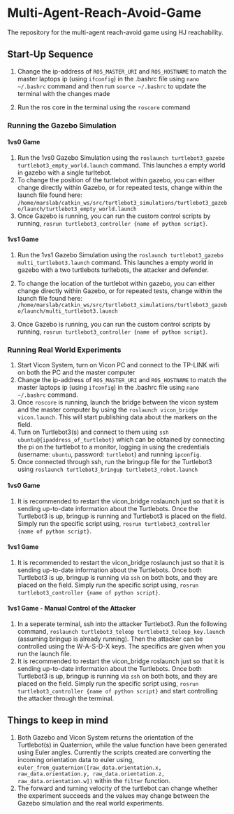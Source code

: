 # Multi-Agent-Reach-Avoid-Game
The repository for the multi-agent reach-avoid game using HJ reachability.


## Start-Up Sequence

1. Change the ip-address of `ROS_MASTER_URI` and `ROS_HOSTNAME` to match the master laptops ip (using `ifconfig`) in the .bashrc file using `nano ~/.bashrc` command and then run `source ~/.bashrc` to update the terminal with the changes made

2. Run the ros core in the terminal using the `roscore` command


### Running the Gazebo Simulation

#### 1vs0 Game
1. Run the 1vs0 Gazebo Simulation using the `roslaunch turtlebot3_gazebo turtlebot3_empty_world.launch` command. This launches a empty world in gazebo with a single turltebot.
2. To change the position of the turtlebot within gazebo, you can either change directly within Gazebo, or for repeated tests, change within the launch file found here: `/home/marslab/catkin_ws/src/turtlebot3_simulations/turtlebot3_gazebo/launch/turtlebot3_empty_world.launch`
3. Once Gazebo is running, you can run the custom control scripts by running, `rosrun turtlebot3_controller {name of python script}`.

#### 1vs1 Game
1. Run the 1vs1 Gazebo Simulation using the `roslaunch turtlebot3_gazebo multi_turtlebot3.launch` command. This launches a empty world in gazebo with a two turtlebots turltebots, the attacker and defender.

2. To change the location of the turtlebot within gazebo, you can either change directly within Gazebo, or for repeated tests, change within the launch file found here: `/home/marslab/catkin_ws/src/turtlebot3_simulations/turtlebot3_gazebo/launch/multi_turtlebot3.launch`
3. Once Gazebo is running, you can run the custom control scripts by running, `rosrun turtlebot3_controller {name of python script}`.

### Running Real World Experiments
1. Start Vicon System, turn on Vicon PC and connect to the TP-LINK wifi on both the PC and the master computer
2. Change the ip-address of `ROS_MASTER_URI` and `ROS_HOSTNAME` to match the master laptops ip (using `ifconfig`) in the .bashrc file using `nano ~/.bashrc` command.
3. Once `roscore` is running, launch the bridge between the vicon system and the master computer by using the `roslaunch vicon_bridge vicon.launch`. This will start publishing data about the markers on the field.
4. Turn on Turtlebot3(s) and connect to them using `ssh ubuntu@{ipaddress_of_turtlebot}` which can be obtained by connecting the pi on the turtlebot to a monitor, logging in using the credentials (username: `ubuntu`, password: `turtlebot`) and running `ipconfig`. 
5. Once connected through ssh, run the bringup file for the Turtlebot3 using `roslaunch turtlebot3_bringup turtlebot3_robot.launch`

#### 1vs0 Game
1. It is recommended to restart the vicon_bridge roslaunch just so that it is sending up-to-date information about the Turtlebots. Once the Turtlebot3 is up, bringup is running and Turtlebot3 is placed on the field. Simply run the specific script using, `rosrun turtlebot3_controller {name of python script}`. 

#### 1vs1 Game
1. It is recommended to restart the vicon_bridge roslaunch just so that it is sending up-to-date information about the Turtlebots. Once both Turtlebot3 is up, bringup is running via `ssh` on both bots, and they are placed on the field. Simply run the specific script using, `rosrun turtlebot3_controller {name of python script}`. 

#### 1vs1 Game - Manual Control of the Attacker
1. In a seperate terminal, ssh into the attacker Turtlebot3. Run the following command, `roslaunch turtlebot3_teleop turtlebot3_teleop_key.launch` (assuming bringup is already running). Then the attacker can be controlled using the W-A-S-D-X keys. The specifics are given when you run the launch file.
2. It is recommended to restart the vicon_bridge roslaunch just so that it is sending up-to-date information about the Turtlebots. Once both Turtlebot3 is up, bringup is running via `ssh` on both bots, and they are placed on the field. Simply run the specific script using, `rosrun turtlebot3_controller {name of python script}` and start controlling the attacker through the terminal.  


## Things to keep in mind
1. Both Gazebo and Vicon System returns the orientation of the Turtlebot(s) in Quaternion, while the value function have been generated using Euler angles. Currently the scripts created are converting the incoming orientation data to euler using, `euler_from_quaternion([raw_data.orientation.x, raw_data.orientation.y, raw_data.orientation.z, raw_data.orientation.w])` within the `filter` function.
2. The forward and turning velocity of the turtlebot can change whether the experiment succeeds and the values may change between the Gazebo simulation and the real world experiments.


